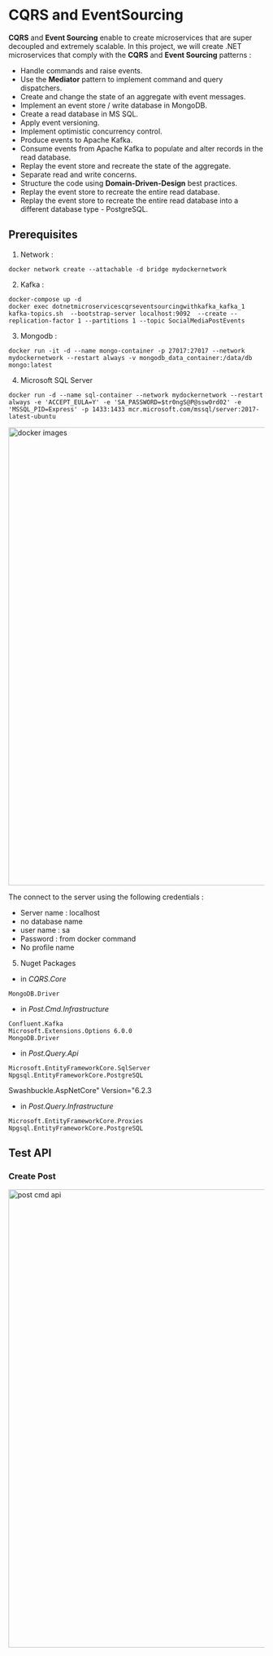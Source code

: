 # CQRS and EventSourcing

**CQRS** and **Event Sourcing** enable to create microservices that are super decoupled and extremely scalable. In this project, we will create .NET microservices that comply with the **CQRS** and **Event Sourcing** patterns : 

- Handle commands and raise events.
- Use the **Mediator** pattern to implement command and query dispatchers.
- Create and change the state of an aggregate with event messages.
- Implement an event store / write database in MongoDB.
- Create a read database in MS SQL.
- Apply event versioning.
- Implement optimistic concurrency control.
- Produce events to Apache Kafka.
- Consume events from Apache Kafka to populate and alter records in the read database.
- Replay the event store and recreate the state of the aggregate.
- Separate read and write concerns.
- Structure the code using **Domain-Driven-Design** best practices.
- Replay the event store to recreate the entire read database.
- Replay the event store to recreate the entire read database into a different database type - PostgreSQL.

## Prerequisites

1. Network :
```
docker network create --attachable -d bridge mydockernetwork
```

2. Kafka :
```
docker-compose up -d
docker exec dotnetmicroservicescqrseventsourcingwithkafka_kafka_1 kafka-topics.sh  --bootstrap-server localhost:9092  --create --replication-factor 1 --partitions 1 --topic SocialMediaPostEvents
```

3. Mongodb :
```
docker run -it -d --name mongo-container -p 27017:27017 --network mydockernetwork --restart always -v mongodb_data_container:/data/db mongo:latest
```

4. Microsoft SQL Server
```
docker run -d --name sql-container --network mydockernetwork --restart always -e 'ACCEPT_EULA=Y' -e 'SA_PASSWORD=$tr0ngS@P@ssw0rd02' -e 'MSSQL_PID=Express' -p 1433:1433 mcr.microsoft.com/mssql/server:2017-latest-ubuntu 
```

<img src="/pictures/images.png" title="docker images"  width="900"> 

The connect to the server using the following credentials :
- Server name : localhost
- no database name
- user name : sa
- Password : from docker command
- No profile name

5. Nuget Packages

- in *CQRS.Core*
```
MongoDB.Driver
```

- in *Post.Cmd.Infrastructure*
```
Confluent.Kafka 
Microsoft.Extensions.Options 6.0.0
MongoDB.Driver 
```

- in *Post.Query.Api*
```
Microsoft.EntityFrameworkCore.SqlServer
Npgsql.EntityFrameworkCore.PostgreSQL
```

Swashbuckle.AspNetCore" Version="6.2.3

- in *Post.Query.Infrastructure*
```
Microsoft.EntityFrameworkCore.Proxies
Npgsql.EntityFrameworkCore.PostgreSQL
```

## Test API

### Create Post
<img src="/pictures/post_cmd_api.png" title="post cmd api"  width="900"> 




